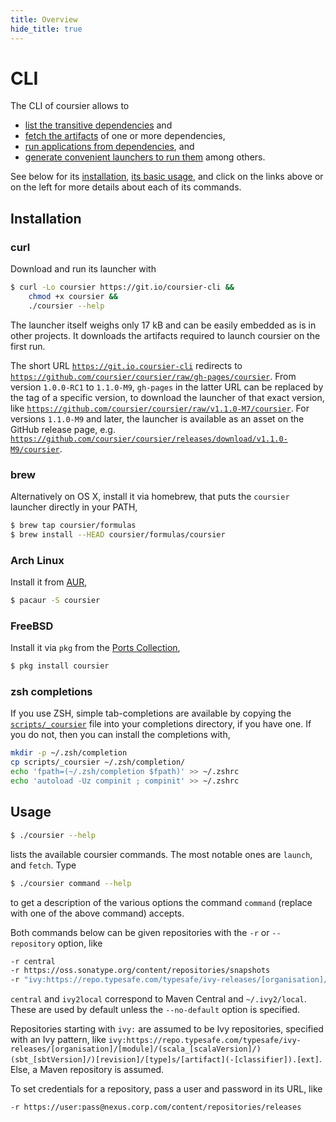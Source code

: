 ```yaml
---
title: Overview
hide_title: true
---
```


# CLI

The CLI of coursier allows to
- [list the transitive dependencies](cli-resolve.md) and
- [fetch the artifacts](cli-fetch.md) of one or more dependencies,
- [run applications from dependencies](cli-launch.md), and
- [generate convenient launchers to run them](cli-bootstrap.md)
among others.

See below for its [installation](#installation), [its basic usage](#usage),
and click on the links above or on the left for more details about each of
its commands.

## Installation

### curl

Download and run its launcher with
```bash
$ curl -Lo coursier https://git.io/coursier-cli &&
    chmod +x coursier &&
    ./coursier --help
```

The launcher itself weighs only 17 kB and can be easily embedded as is in other projects.
It downloads the artifacts required to launch coursier on the first run.

The short URL [`https://git.io.coursier-cli`](https://git.io.coursier-cli) redirects to
[`https://github.com/coursier/coursier/raw/gh-pages/coursier`](https://github.com/coursier/coursier/raw/gh-pages/coursier).
From version `1.0.0-RC1` to `1.1.0-M9`, `gh-pages` in the latter URL can be replaced by the
tag of a specific version, to download the launcher of that exact version, like
[`https://github.com/coursier/coursier/raw/v1.1.0-M7/coursier`](https://github.com/coursier/coursier/raw/v1.1.0-M7/coursier). For versions `1.1.0-M9` and later,
the launcher is available as an asset on the GitHub release page, e.g.
[`https://github.com/coursier/coursier/releases/download/v1.1.0-M9/coursier`](https://github.com/coursier/coursier/releases/download/v1.1.0-M9/coursier).

### brew

Alternatively on OS X, install it via homebrew, that puts the `coursier` launcher directly in your PATH,
```bash
$ brew tap coursier/formulas
$ brew install --HEAD coursier/formulas/coursier
```

### Arch Linux

Install it from [AUR](https://aur.archlinux.org/packages/coursier/),
```bash
$ pacaur -S coursier
```

### FreeBSD

Install it via `pkg` from the [Ports Collection](https://www.freshports.org/devel/coursier/),
```bash
$ pkg install coursier
```

### zsh completions

If you use ZSH, simple tab-completions are available by copying the
[`scripts/_coursier`](https://raw.githubusercontent.com/coursier/coursier/master/scripts/_coursier)
file into your completions directory, if you have one. If
you do not, then you can install the completions with,
```bash
mkdir -p ~/.zsh/completion
cp scripts/_coursier ~/.zsh/completion/
echo 'fpath=(~/.zsh/completion $fpath)' >> ~/.zshrc
echo 'autoload -Uz compinit ; compinit' >> ~/.zshrc
```

## Usage

```bash
$ ./coursier --help
```
lists the available coursier commands. The most notable ones are `launch`, and `fetch`. Type
```bash
$ ./coursier command --help
```
to get a description of the various options the command `command` (replace with one
of the above command) accepts.

Both commands below can be given repositories with the `-r` or `--repository` option, like
```bash
-r central
-r https://oss.sonatype.org/content/repositories/snapshots
-r "ivy:https://repo.typesafe.com/typesafe/ivy-releases/[organisation]/[module]/(scala_[scalaVersion]/)(sbt_[sbtVersion]/)[revision]/[type]s/[artifact](-[classifier]).[ext]"
```

`central` and `ivy2local` correspond to Maven Central and `~/.ivy2/local`. These are used by default
unless the `--no-default` option is specified.

Repositories starting with `ivy:` are assumed to be Ivy repositories, specified with an Ivy pattern, like `ivy:https://repo.typesafe.com/typesafe/ivy-releases/[organisation]/[module]/(scala_[scalaVersion]/)(sbt_[sbtVersion]/)[revision]/[type]s/[artifact](-[classifier]).[ext]`.
Else, a Maven repository is assumed.

To set credentials for a repository, pass a user and password in its URL, like
```bash
-r https://user:pass@nexus.corp.com/content/repositories/releases
```
